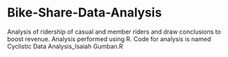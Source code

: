 # Bike-Share-Data-Analysis
Analysis of ridership of casual and member riders and draw conclusions to boost revenue. Analysis performed using R.
Code for analysis is named Cyclistic Data Analysis_Isaiah Gumban.R
